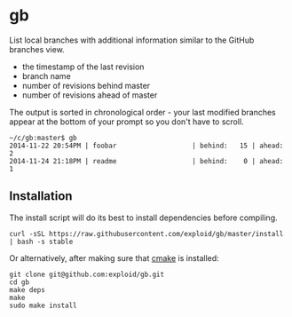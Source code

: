 # gb

List local branches with additional information similar to the GitHub branches view.

* the timestamp of the last revision
* branch name
* number of revisions behind master
* number of revisions ahead of master

The output is sorted in chronological order - your last modified branches appear at the bottom of your prompt so you don't have to scroll.

    ~/c/gb:master$ gb
    2014-11-22 20:54PM | foobar                   | behind:   15 | ahead:    2
    2014-11-24 21:18PM | readme                   | behind:    0 | ahead:    1


## Installation

The install script will do its best to install dependencies before compiling.

    curl -sSL https://raw.githubusercontent.com/exploid/gb/master/install | bash -s stable

Or alternatively, after making sure that [cmake](http://www.cmake.org/) is installed:

    git clone git@github.com:exploid/gb.git
    cd gb
    make deps
    make
    sudo make install
